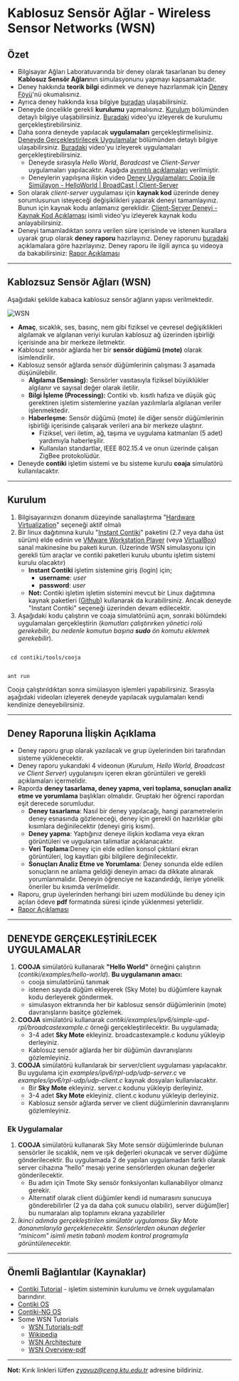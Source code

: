 # Kablosuz Sensör Ağlar - Wireless Sensor Networks (WSN)

## Özet

* Bilgisayar Ağları Laboratuvarında bir deney olarak tasarlanan bu deney **Kablosuz Sensör Ağları**nın simulasyonunu yapmayı kapsamaktadır.
* Deney hakkında **teorik bilgi** edinmek ve deneye hazırlanmak için [Deney Föyü](http://www.ktu.edu.tr/dosyalar/bilgisayar_ce12e.pdf)'nü okumalısınız.
* Ayrıca deney hakkında kısa bilgiye [buradan](#kablozsuz-sensör-ağları-wsn) ulaşabilirsiniz.
* Deneyde öncelikle gerekli **kurulumu** yapmalısınız. [Kurulum](#kurulum) bölümünden detaylı bilgiye ulaşabilirsiniz. [Buradaki](https://www.youtube.com/watch?v=K5WOALitaDI) video'yu izleyerek de kurulumu gerçekleştirebilirsiniz. 
* Daha sonra deneyde yapılacak **uygulamaları** gerçekleştirmelisiniz. [Deneyde Gerçekleştirilecek Uygulamalar](#deneyde-gerçekleştirilecek-uygulamalar) bölümünden detaylı bilgiye ulaşabilirsiniz. [Buradaki](https://www.youtube.com/watch?v=mrsMAEgOZZ0) video'yu izleyerek uygulamaları gerçekleştirebilirsiniz.
   * Deneyde sırasıyla _Hello World_, _Boradcast_ ve _Client-Server_ uygulamaları yapılacaktır. Aşağıda [ayrıntılı açıklamaları](#deneyde-gerçekleşti̇ri̇lecek-uygulamalar) verilmiştir.
   * Deneylerin yapılışına ilişkin video [Deney Uygulamaları: Cooja ile Simülayon - HelloWorld | BroadCast | Client-Server](https://www.youtube.com/watch?v=mrsMAEgOZZ0)
* Son olarak _client-server_ uygulaması için **kaynak kod** üzerinde deney sorumlusunun isteyeceği değişiklikleri yaparak deneyi tamamlayınız. Bunun için kaynak kodu anlamanız gereklidir. [Client-Server Deneyi - Kaynak Kod Açıklaması](https://www.youtube.com/watch?v=dMEE6Udm3Kg) isimli video'yu izleyerek kaynak kodu anlayabilirsiniz.
* Deneyi tamamladıktan sonra verilen süre içerisinde ve istenen kurallara uyarak grup olarak **deney raporu** hazırlayınız. Deney raporunu [buradaki](#deney-raporuna-i̇lişkin-açıklama) açıklamalara göre hazırlayınız. Deney raporu ile ilgili ayrıca şu videoya da bakabilirsiniz: [Rapor Açıklaması](https://youtu.be/mrsMAEgOZZ0?t=1507)

---

## Kablozsuz Sensör Ağları (WSN)
Aşağıdaki şekilde kabaca kablosuz sensör ağların yapısı verilmektedir.

![WSN](/2_computer_networks_lab/2_Wireless_Sensor_Networks/Example-of-a-wireless-sensor-network-based-on-the-Berkeley-mote-platform-The-circles.png)

* **Amaç**, sıcaklık, ses, basınç, nem gibi fiziksel ve çevresel değişiklikleri algılamak ve algılanan veriyi kurulan kablosuz ağ üzerinden işbirliği içerisinde ana bir merkeze iletmektir. 
* Kablosuz sensör ağlarda her bir **sensör düğümü (mote)** olarak isimlendirilir.
* Kablosuz sensör ağlarda sensör düğümlerinin çalışması 3 aşamada düşünülebilir.
  * **Algılama (Sensing):** Sensörler vasıtasıyla fiziksel büyüklükler algılanır ve sayısal değer olarak iletilir.
  * **Bilgi İşleme (Processing):** Contiki vb. kısıtlı hafıza ve düşük güç gerektiren işletim sistemlerine yazılan yazılımlarla algılanan veriler işlenmektedir.
  * **Haberleşme**: Sensör düğümü (mote) ile diğer sensör düğümlerinin işbirliği içerisinde çalışarak verileri ana bir merkeze ulaştırır.
    * Fiziksel, veri iletim, ağ, taşıma ve uygulama katmanları (5 adet) yardımıyla haberleşilir.
    * Kullanılan standartlar, IEEE 802.15.4 ve onun üzerinde çalışan ZigBee protokolüdür.
* Deneyde **contiki** işletim sistemi ve bu sisteme kurulu **coaja** simulatörü kullanılacaktır.

---

## Kurulum
1. Bilgisayarınızın donanım düzeyinde sanallaştırma "[Hardware Virtualization](https://h30434.www3.hp.com/t5/image/serverpage/image-id/23649i03555FB16979A05D/image-size/original?v=v2&px=-1)" seçeneği aktif olmalı
1. Bir linux dağıtımına kurulu "[Instant Contiki](https://sourceforge.net/projects/contiki/files/Instant%20Contiki/)" paketini (2.7 veya daha üst sürüm) elde edinin ve [VMware Workstation Player](https://www.vmware.com/) (veya [VirtualBox](https://www.virtualbox.org/)) sanal makinesine bu paketi kurun. (Üzerinde WSN simulasyonu için gerekli tüm araçlar ve contiki paketleri kurulu ubuntu işletim sistemi kurulu olacaktır)
   * **Instant Contiki** işletim sistemine giriş (login) için;
     * **username**: *user*
     * **password**: *user*
   * **Not:** Contiki işletim işletim sistemini mevcut bir Linux dağıtımına kaynak paketleri ([Github](https://github.com/contiki-os/contiki/releases)) kullanarak da kurabilirsiniz. Ancak  deneyde "Instant Contiki" seçeneği üzerinden devam edilecektir.
1. Aşağıdaki kodu çalıştırın ve coaja simulatörünü açın, sonraki bölümdeki uygulamaları gerçekleştirin (_komutları çalıştırırken yönetici rolü gerekebilir, bu nedenle komutun başına **sudo** ön komutu eklemek gerekebilir_).
<code>
 cd contiki/tools/cooja 
 
ant run
 </code>

Cooja çalıştırıldıktan sonra simülasyon işlemleri yapabilirsiniz. Sırasıyla aşağıdaki videoları izleyerek deneyde yapılacak uygulamaları kendi kendinize deneyebilirsiniz.

---

## Deney Raporuna İlişkin Açıklama
* Deney raporu grup olarak yazılacak ve grup üyelerinden biri tarafından sisteme yüklenecektir.
* Deney raporu yukarıdaki 4 videonun (_Kurulum, Hello World, Broadcast ve Client Server_) uygulanışını içeren ekran görüntüleri ve gerekli açıklamaları içermelidir.
* Raporda **deney tasarlama, deney yapma, veri toplama, sonuçları analiz etme ve yorumlama** başlıkları olmalıdır. Gruptaki her öğrenci rapordan eşit derecede sorumludur.
   * **Deney tasarlama**: Nasıl bir deney yapılacağı, hangi parametrelerin deney esnasında gözleneceği, deney  için gerekli ön hazırlıklar gibi kısımlara değinilecektir (deneyi giriş kısmı).
   * **Deney yapma**: Yaptığınız deneye ilişkin kodlama veya ekran görüntüleri ve uygulanan talimatlar açıklanacaktır.
   * **Veri Toplama**:Deney için elde edilen konsol çıktılarıi ekran görüntüleri, log kayıtları gibi bilgilere değinilecektir.
   * **Sonuçları Analiz Etme ve Yorumlama**: Deney sonunda elde edilen sonuçların ne anlama geldiği deneyin amacı da dikkate alınarak yorumlanmalıdır. Deneyin öğrenciye ne kazandırdığı, ileriye yönelik öneriler bu kısımda verilmelidir.
* Raporu, grup üyelerinden herhangi biri uzem modülünde bu deney için açılan ödeve **pdf** formatında süresi içinde yüklenmesi yeterlidir.
* [Rapor Açıklaması](https://youtu.be/mrsMAEgOZZ0?t=1507)

---

## DENEYDE GERÇEKLEŞTİRİLECEK UYGULAMALAR
1. **COOJA** simülatörü kullanarak **"Hello World"** örneğini çalıştırın (_contiki/examples/hello-world_). **Bu uygulamanın amacı:**
   * cooja simulatörünü tanımak
   * istenen sayıda düğüm ekleyerek (Sky Mote) bu düğümlere kaynak kodu derleyerek göndermek.
   * simulasyon ektranında her bir kablosuz sensör düğümlerinin (mote) davranışlarını basitçe gözlemek.
1. **COOJA** simülatörü kullanarak _contiki/examples/ipv6/simple-upd-rpl/broadcastexample.c_ örneği gerçekleştirilecektir. Bu uygulamada;
   * 3-4 adet **Sky Mote** ekleyiniz. broadcastexample.c kodunu yükleyip derleyiniz.
   * Kablosuz sensör ağlarda her bir düğümün davranışlarını gözlemleyiniz.
1. **COOJA** simülatörü kullanılarak bir server/client uygulaması yapılacaktır. Bu uygulama için _examples/ipv6/rpl-udp/udp-server.c_ ve _examples/ipv6/rpl-udp/udp-client.c_ kaynak dosyaları kullanılacaktır.
   * Bir **Sky Mote** ekleyiniz. server.c kodunu yükleyip derleyiniz.
   * 3-4 adet **Sky Mote** ekleyiniz. client.c kodunu yükleyip derleyiniz.
   * Kablosuz sensör ağlarda server ve client düğümlerinin davranışlarını gözlemleyiniz.

### Ek Uygulamalar
1. **COOJA** simülatörü kullanarak Sky Mote sensör düğümlerinde bulunan sensörler ile sıcaklık, nem ve ışık değerleri okunacak ve server düğüme gönderilecektir. Bu uygulamada 2 de yapılan uygulamadan farklı olarak server cihazına “hello” mesajı yerine sensörlerden okunan değerler gönderilecektir.
   * Bu adım için Tmote Sky sensör fonksiyonları kullanabiliyor olmanız gerekir.
   * Alternatif olarak client düğümler kendi id numarasını sunucuya gönderebilirler (2 ya da daha çok sunucu olabilir), server düğüm[ler] bu numaraları alıp toplamını ekrana yazabilirler
1. *İkinci adımda gerçekleştirilen simülatör uygulaması Sky Mote donanımlarıyla gerçeklenecektir. Sensörlerden okunan değerler “minicom” isimli metin tabanlı modem kontrol programıyla görüntülenecektir.*

---

## Önemli Bağlantılar (Kaynaklar)
* [Contiki Tutorial](https://anrg.usc.edu/contiki/index.php/Contiki_tutorials) - işletim sisteminin kurulumu ve örnek uygulamaları barındırır.
* [Contiki OS](https://github.com/contiki-os/contiki)
* [Contiki-NG OS](https://github.com/contiki-ng/contiki-ng)
* Some WSN Tutorials
  * [WSN Tutorials-pdf](http://pages.di.unipi.it/bonuccelli/sensori.pdf)
  * [Wikipedia](https://en.wikipedia.org/wiki/Wireless_sensor_network)
  * [WSN Architecture](https://www.elprocus.com/architecture-of-wireless-sensor-network-and-applications/)
  * [WSN Overview-pdf](https://cdn.intechopen.com/pdfs/38793/InTechOverview_of_wireless_sensor_network.pdf)
  
---

**Not:** Kırık linkleri lütfen *zyavuz@ceng.ktu.edu.tr* adresine bildiriniz.
